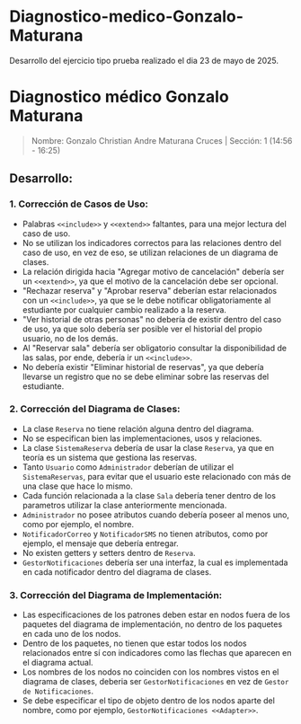 # Diagnostico-medico-Gonzalo-Maturana
Desarrollo del ejercicio tipo prueba realizado el dia 23 de mayo de 2025.
# Diagnostico médico Gonzalo Maturana

> Nombre: Gonzalo Christian Andre Maturana Cruces |
> Sección: 1 (14:56 - 16:25)

## Desarrollo:

### 1. Corrección de Casos de Uso:

- Palabras `<<include>>` y `<<extend>>` faltantes, para una mejor lectura del caso de uso.
- No se utilizan los indicadores correctos para las relaciones dentro del caso de uso, en vez de eso, se utilizan relaciones de un diagrama de clases.
- La relación dirigida hacia "Agregar motivo de cancelación" debería ser un `<<extend>>`, ya que el motivo de la cancelación debe ser opcional.
- "Rechazar reserva" y "Aprobar reserva" deberían estar relacionados con un `<<include>>`, ya que se le debe notificar obligatoriamente al estudiante por cualquier cambio realizado a la reserva.
- "Ver historial de otras personas" no debería de existir dentro del caso de uso, ya que solo debería ser posible ver el historial del propio usuario, no de los demás.
- Al "Reservar sala" debería ser obligatorio consultar la disponibilidad de las salas, por ende, debería ir un `<<include>>`.
- No debería existir "Eliminar historial de reservas", ya que debería llevarse un registro que no se debe eliminar sobre las reservas del estudiante.

### 2. Corrección del Diagrama de Clases:

- La clase `Reserva` no tiene relación alguna dentro del diagrama.
- No se especifican bien las implementaciones, usos y relaciones.
- La clase `SistemaReserva` debería de usar la clase `Reserva`, ya que en teoría es un sistema que gestiona las reservas.
- Tanto `Usuario` como `Administrador` deberían de utilizar el `SistemaReservas`, para evitar que el usuario este relacionado con más de una clase que hace lo mismo.
- Cada función relacionada a la clase `Sala` debería tener dentro de los parametros utilizar la clase anteriormente mencionada.
- `Administrador` no posee atributos cuando debería poseer al menos uno, como por ejemplo, el nombre.
- `NotificadorCorreo` y `NotificadorSMS` no tienen atributos, como por ejemplo, el mensaje que debería entregar.
- No existen getters y setters dentro de `Reserva`.
- `GestorNotificaciones` debería ser una interfaz, la cual es implementada en cada notificador dentro del diagrama de clases.

### 3. Corrección del Diagrama de Implementación:

- Las especificaciones de los patrones deben estar en nodos fuera de los paquetes del diagrama de implementación, no dentro de los paquetes en cada uno de los nodos.
- Dentro de los paquetes, no tienen que estar todos los nodos relacionados entre sí con indicadores como las flechas que aparecen en el diagrama actual.
- Los nombres de los nodos no coinciden con los nombres vistos en el diagrama de clases, deberia ser `GestorNotificaciones` en vez de `Gestor de Notificaciones`.
- Se debe especificar el tipo de objeto dentro de los nodos aparte del nombre, como por ejemplo, `GestorNotificaciones <<Adapter>>`.

